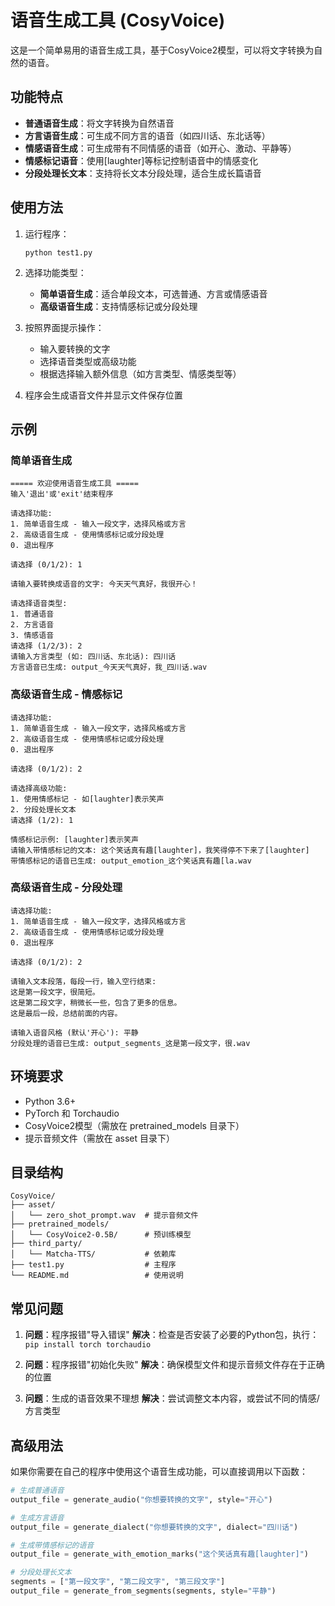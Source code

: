# 语音生成工具 (CosyVoice)

这是一个简单易用的语音生成工具，基于CosyVoice2模型，可以将文字转换为自然的语音。

## 功能特点

- **普通语音生成**：将文字转换为自然语音
- **方言语音生成**：可生成不同方言的语音（如四川话、东北话等）
- **情感语音生成**：可生成带有不同情感的语音（如开心、激动、平静等）
- **情感标记语音**：使用[laughter]等标记控制语音中的情感变化
- **分段处理长文本**：支持将长文本分段处理，适合生成长篇语音

## 使用方法

1. 运行程序：
   ```
   python test1.py
   ```

2. 选择功能类型：
   - **简单语音生成**：适合单段文本，可选普通、方言或情感语音
   - **高级语音生成**：支持情感标记或分段处理

3. 按照界面提示操作：
   - 输入要转换的文字
   - 选择语音类型或高级功能
   - 根据选择输入额外信息（如方言类型、情感类型等）

4. 程序会生成语音文件并显示文件保存位置

## 示例

### 简单语音生成
```
===== 欢迎使用语音生成工具 =====
输入'退出'或'exit'结束程序

请选择功能:
1. 简单语音生成 - 输入一段文字，选择风格或方言
2. 高级语音生成 - 使用情感标记或分段处理
0. 退出程序

请选择 (0/1/2): 1

请输入要转换成语音的文字: 今天天气真好，我很开心！

请选择语音类型:
1. 普通语音
2. 方言语音
3. 情感语音
请选择 (1/2/3): 2
请输入方言类型 (如: 四川话、东北话): 四川话
方言语音已生成: output_今天天气真好，我_四川话.wav
```

### 高级语音生成 - 情感标记
```
请选择功能:
1. 简单语音生成 - 输入一段文字，选择风格或方言
2. 高级语音生成 - 使用情感标记或分段处理
0. 退出程序

请选择 (0/1/2): 2

请选择高级功能:
1. 使用情感标记 - 如[laughter]表示笑声
2. 分段处理长文本
请选择 (1/2): 1

情感标记示例: [laughter]表示笑声
请输入带情感标记的文本: 这个笑话真有趣[laughter]，我笑得停不下来了[laughter]
带情感标记的语音已生成: output_emotion_这个笑话真有趣[la.wav
```

### 高级语音生成 - 分段处理
```
请选择功能:
1. 简单语音生成 - 输入一段文字，选择风格或方言
2. 高级语音生成 - 使用情感标记或分段处理
0. 退出程序

请选择 (0/1/2): 2

请输入文本段落，每段一行，输入空行结束:
这是第一段文字，很简短。
这是第二段文字，稍微长一些，包含了更多的信息。
这是最后一段，总结前面的内容。

请输入语音风格 (默认'开心'): 平静
分段处理的语音已生成: output_segments_这是第一段文字，很.wav
```

## 环境要求

- Python 3.6+
- PyTorch 和 Torchaudio
- CosyVoice2模型（需放在 pretrained_models 目录下）
- 提示音频文件（需放在 asset 目录下）

## 目录结构

```
CosyVoice/
├── asset/
│   └── zero_shot_prompt.wav  # 提示音频文件
├── pretrained_models/
│   └── CosyVoice2-0.5B/      # 预训练模型
├── third_party/
│   └── Matcha-TTS/           # 依赖库
├── test1.py                  # 主程序
└── README.md                 # 使用说明
```

## 常见问题

1. **问题**：程序报错"导入错误"
   **解决**：检查是否安装了必要的Python包，执行：`pip install torch torchaudio`

2. **问题**：程序报错"初始化失败"
   **解决**：确保模型文件和提示音频文件存在于正确的位置

3. **问题**：生成的语音效果不理想
   **解决**：尝试调整文本内容，或尝试不同的情感/方言类型

## 高级用法

如果你需要在自己的程序中使用这个语音生成功能，可以直接调用以下函数：

```python
# 生成普通语音
output_file = generate_audio("你想要转换的文字", style="开心")

# 生成方言语音
output_file = generate_dialect("你想要转换的文字", dialect="四川话")

# 生成带情感标记的语音
output_file = generate_with_emotion_marks("这个笑话真有趣[laughter]")

# 分段处理长文本
segments = ["第一段文字", "第二段文字", "第三段文字"]
output_file = generate_from_segments(segments, style="平静")
``` 